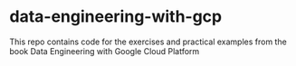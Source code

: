 # data-engineering-with-gcp
This repo contains code for the exercises and practical examples from the book Data Engineering with Google Cloud Platform
